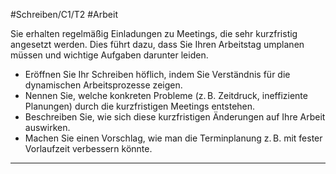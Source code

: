 #Schreiben/C1/T2 #Arbeit 

Sie erhalten regelmäßig Einladungen zu Meetings, die sehr kurzfristig angesetzt werden. Dies führt dazu, dass Sie Ihren Arbeitstag umplanen müssen und wichtige Aufgaben darunter leiden.
- Eröffnen Sie Ihr Schreiben höflich, indem Sie Verständnis für die dynamischen Arbeitsprozesse zeigen.
- Nennen Sie, welche konkreten Probleme (z. B. Zeitdruck, ineffiziente Planungen) durch die kurzfristigen Meetings entstehen.
- Beschreiben Sie, wie sich diese kurzfristigen Änderungen auf Ihre Arbeit auswirken.
- Machen Sie einen Vorschlag, wie man die Terminplanung z. B. mit fester Vorlaufzeit verbessern könnte.

---